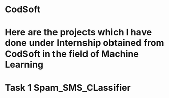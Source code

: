 # CodSoft
# Here are the projects which I have done under Internship obtained from CodSoft in the field of Machine Learning
# Task 1 Spam_SMS_CLassifier

